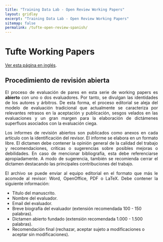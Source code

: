 ```yaml
---
title: "Training Data Lab - Open Review Working Papers"
layout: gridlay
excerpt: "Training Data Lab - Open Review Working Papers"
sitemap: false
permalink: /tufte-open-review-spanish/
---
```


# Tufte Working Papers

<p align=" justify"><a href="/tufte-open-review/">Ver esta página en inglés</a>.</p>

## Procedimiento de revisión abierta

<p align=" justify">El proceso de evaluación de pares en esta serie de working papers es <b>abierto</b> con uno o dos evaluadores. Por tanto, se divulgan las identidades de los autores y árbitros. De esta forma, el proceso editorial se aleja del modelo de evaluación tradicional que actualmente se caracteriza por relevantes retrasos en la aceptación y publicación, sesgos velados en las evaluaciones y un gran margen para la elaboración de dictámenes superfluos asociados con la evaluación ciega.</p>

<p align=" justify">Los informes de revisión abiertos son publicados como anexos en cada artículo con la identificación del revisor. El informe se elabora en un formato libre. El dictamen debe contener la opinión general de la calidad del trabajo y recomendaciones, críticas o sugerencias sobre posibles mejoras o debilidades. En caso de mencionar bibliografía, esta debe referenciarse apropiadamente. A modo de sugerencia, también se recomienda cerrar el dictamen destacando las principales contribuciones del trabajo.</p>

<p align=" justify">El archivo se puede enviar al equipo editorial en el formato que más le acomode al revisor: Word, OpenOffice, PDF o LaTeX. Debe contener la siguiente información:</p>

<ul>
<li>Título del manuscrito.</li>
<li>Nombre del evaluador.</li>
<li>Email del evaluador.</li>
<li>Breve biografía del evaluador (extensión recomendada 100 - 150 palabras).</li>
<li>Dictamen abierto fundado (extensión recomendada 1.000 - 1.500 palabras).</li>
<li>Recomendación final (rechazar, aceptar sujeto a modificaciones o aceptar sin modificaciones).</li>
</ul>
<br />